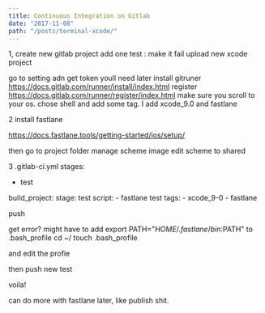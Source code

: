 ```yaml
---
title: Continuous Integration on Gitlab
date: "2017-11-08" 
path: "/posts/terminal-xcode/" 
---
```


1, create new gitlab project
add one test : make it fail
upload new xcode project

go to setting adn get token youll need later
install gitruner https://docs.gitlab.com/runner/install/index.html
register https://docs.gitlab.com/runner/register/index.html make sure you scroll to your os. chose shell and add some tag. I add xcode_9.0 and fastlane

2 install fastlane

https://docs.fastlane.tools/getting-started/ios/setup/

then go to project folder
manage scheme image
edit scheme to shared



3
.gitlab-ci.yml
stages:
  - test

build_project:
  stage: test
  script:
    - fastlane test
  tags:
    - xcode_9-0
    - fastlane

push

get error? 
might have to add export PATH="$HOME/.fastlane/bin:$PATH"
to .bash_profile
cd ~/
touch .bash_profile

and edit the profie

then push new test

voila!

can do more with fastlane later, like publish shit.